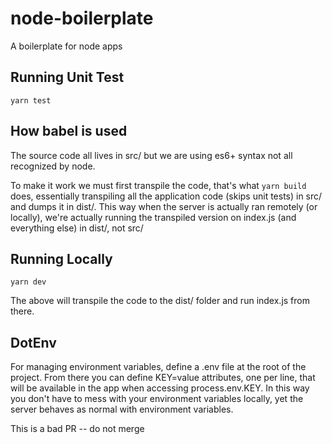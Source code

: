 # node-boilerplate

A boilerplate for node apps

## Running Unit Test

`yarn test`

## How babel is used

The source code all lives in src/ but we are using es6+ syntax not all recognized by node.  

To make it work we must first transpile the code, that's what `yarn build` does, essentially transpiling all the application code (skips unit tests) in src/ and dumps it in dist/.  This way when the server is actually ran remotely (or locally), we're actually running the transpiled version on index.js (and everything else) in dist/, not src/

## Running Locally

`yarn dev`

The above will transpile the code to the dist/ folder and run index.js from there.

## DotEnv

For managing environment variables, define a .env file at the root of the project.  From there you can define KEY=value attributes, one per line, that will be available in the app when accessing process.env.KEY.  In this way you don't have to mess with your environment variables locally, yet the server behaves as normal with environment variables.

This is a bad PR -- do not merge
